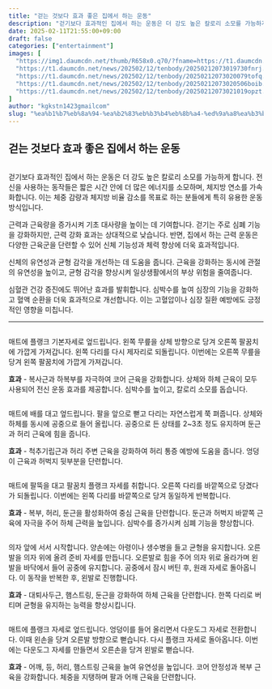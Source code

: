```yaml
---
title: "걷는 것보다 효과 좋은 집에서 하는 운동"
description: "걷기보다 효과적인 집에서 하는 운동은 더 강도 높은 칼로리 소모를 가능하게 합니다. 전신을 사용하는 동작들은 짧은 시간 안에 더 많은 에너지를 소모하며, 체지방 연소를 가속화합니다. 이는 체중 감량과 체지방 비율 감소를 목표로 하는 분들에게 특히 유용한 운동 방식입니다"
date: 2025-02-11T21:55:00+09:00
draft: false
categories: ["entertainment"]
images: [
  "https://img1.daumcdn.net/thumb/R658x0.q70/?fname=https://t1.daumcdn.net/news/202502/12/tenbody/20250212073019376sxrp.jpg"
  "https://t1.daumcdn.net/news/202502/12/tenbody/20250212073019730fnrj.gif"
  "https://t1.daumcdn.net/news/202502/12/tenbody/20250212073020079tofq.gif"
  "https://t1.daumcdn.net/news/202502/12/tenbody/20250212073020506boib.gif"
  "https://t1.daumcdn.net/news/202502/12/tenbody/20250212073021019opzt.gif"
]
author: "kgkstn1423gmailcom"
slug: "%ea%b1%b7%eb%8a%94-%ea%b2%83%eb%b3%b4%eb%8b%a4-%ed%9a%a8%ea%b3%bc-%ec%a2%8b%ec%9d%80-%ec%a7%91%ec%97%90%ec%84%9c-%ed%95%98%eb%8a%94-%ec%9a%b4%eb%8f%99"
---
```


<h2 >걷는 것보다 효과 좋은 집에서 하는 운동</h2> <figure ><img src="https://img1.daumcdn.net/thumb/R658x0.q70/?fname=https://t1.daumcdn.net/news/202502/12/tenbody/20250212073019376sxrp.jpg" alt=""/></figure> <p>걷기보다 효과적인 집에서 하는 운동은 더 강도 높은 칼로리 소모를 가능하게 합니다. 전신을 사용하는 동작들은 짧은 시간 안에 더 많은 에너지를 소모하며, 체지방 연소를 가속화합니다. 이는 체중 감량과 체지방 비율 감소를 목표로 하는 분들에게 특히 유용한 운동 방식입니다.</p> <p>근력과 근육량을 증가시켜 기초 대사량을 높이는 데 기여합니다. 걷기는 주로 심폐 기능을 강화하지만, 근력 강화 효과는 상대적으로 낮습니다. 반면, 집에서 하는 근력 운동은 다양한 근육군을 단련할 수 있어 신체 기능성과 체력 향상에 더욱 효과적입니다.</p> <p>신체의 유연성과 균형 감각을 개선하는 데 도움을 줍니다. 근육을 강화하는 동시에 관절의 유연성을 높이고, 균형 감각을 향상시켜 일상생활에서의 부상 위험을 줄여줍니다.</p> <p>심혈관 건강 증진에도 뛰어난 효과를 발휘합니다. 심박수를 높여 심장의 기능을 강화하고 혈액 순환을 더욱 효과적으로 개선합니다. 이는 고혈압이나 심장 질환 예방에도 긍정적인 영향을 미칩니다.</p> <hr /> <figure ><img src="https://t1.daumcdn.net/news/202502/12/tenbody/20250212073019730fnrj.gif" alt=""/></figure> <p>매트에 플랭크 기본자세로 엎드립니다. 왼쪽 무릎을 상체 방향으로 당겨 오른쪽 팔꿈치에 가깝게 가져갑니다. 왼쪽 다리를 다시 제자리로 되돌립니다. 이번에는 오른쪽 무릎을 당겨 왼쪽 팔꿈치에 가깝게 가져갑니다.</p> <p><strong>효과</strong> - 복사근과 하복부를 자극하여 코어 근육을 강화합니다. 상체와 하체 근육이 모두 사용되어 전신 운동 효과를 제공합니다. 심박수를 높이고, 칼로리 소모를 돕습니다.</p> <figure ><img src="https://t1.daumcdn.net/news/202502/12/tenbody/20250212073020079tofq.gif" alt=""/></figure> <p>매트에 배를 대고 엎드립니다. 팔을 앞으로 뻗고 다리는 자연스럽게 쭉 펴줍니다. 상체와 하체를 동시에 공중으로 들어 올립니다. 공중으로 든 상태를 2~3초 정도 유지하며 둔근과 허리 근육에 힘을 줍니다.</p> <p><strong>효과</strong> - 척추기립근과 허리 주변 근육을 강화하여 허리 통증 예방에 도움을 줍니다. 엉덩이 근육과 허벅지 뒷부분을 단련합니다.</p> <figure ><img src="https://t1.daumcdn.net/news/202502/12/tenbody/20250212073020506boib.gif" alt=""/></figure> <p>매트에 팔뚝을 대고 팔꿈치 플랭크 자세를 취합니다. 오른쪽 다리를 바깥쪽으로 당겼다가 되돌립니다. 이번에는 왼쪽 다리를 바깥쪽으로 당겨 동일하게 반복합니다.</p> <p><strong>효과</strong> - 복부, 허리, 둔근을 활성화하여 중심 근육을 단련합니다. 둔근과 허벅지 바깥쪽 근육에 자극을 주어 하체 근력을 높입니다. 심박수를 증가시켜 심폐 기능을 향상합니다.</p> <figure ><img src="https://t1.daumcdn.net/news/202502/12/tenbody/20250212073021019opzt.gif" alt=""/></figure> <p>의자 앞에 서서 시작합니다. 양손에는 아령이나 생수병을 들고 균형을 유지합니다. 오른발을 의자 위에 올려 준비 자세를 만듭니다. 오른발로 힘을 주어 의자 위로 올라가며 왼발을 바닥에서 들어 공중에 유지합니다. 공중에서 잠시 버틴 후, 원래 자세로 돌아옵니다. 이 동작을 반복한 후, 왼발로 진행합니다.</p> <p><strong>효과</strong> - 대퇴사두근, 햄스트링, 둔근을 강화하여 하체 근육을 단련합니다. 한쪽 다리로 버티며 균형을 유지하는 능력을 향상시킵니다.</p> <figure ><img src="https://t1.daumcdn.net/news/202502/12/tenbody/20250212073021396dxvv.gif" alt=""/></figure> <p>매트에 플랭크 자세로 엎드립니다. 엉덩이를 들어 올리면서 다운도그 자세로 전환합니다. 이때 왼손을 당겨 오른발 방향으로 뻗습니다. 다시 플랭크 자세로 돌아옵니다. 이번에는 다운도그 자세를 만들면서 오른손을 당겨 왼발로 뻗습니다.</p> <p><strong>효과</strong> - 어깨, 등, 허리, 햄스트링 근육을 늘여 유연성을 높입니다. 코어 안정성과 복부 근육을 강화합니다. 체중을 지탱하며 팔과 어깨 근육을 단련합니다.</p>